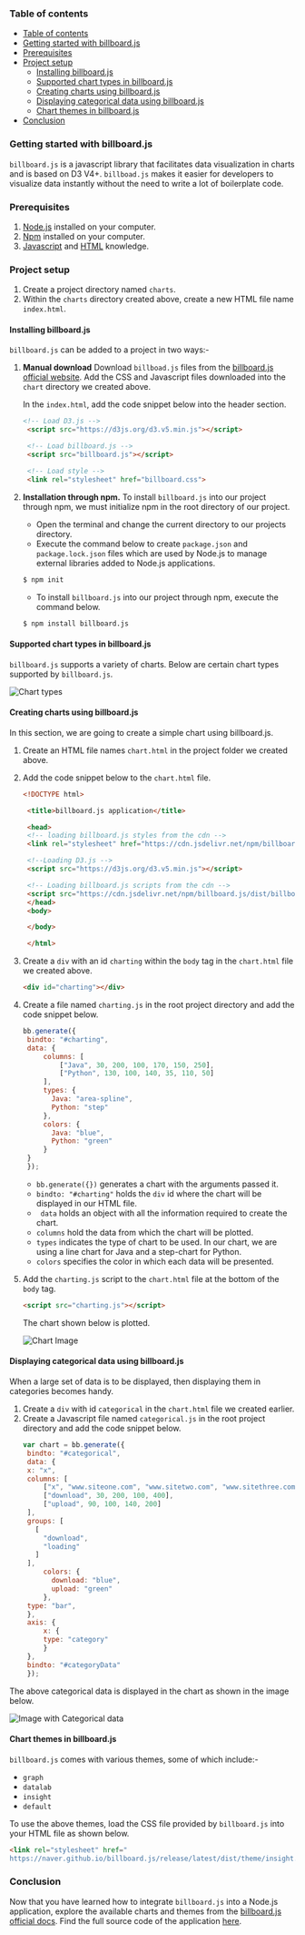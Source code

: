 ### Table of contents
- [Table of contents](#table-of-contents)
- [Getting started with billboard.js](#getting-started-with-billboardjs)
- [Prerequisites](#prerequisites)
- [Project setup](#project-setup)
  - [Installing billboard.js](#installing-billboardjs)
  - [Supported chart types in billboard.js](#supported-chart-types-in-billboardjs)
  - [Creating charts using billboard.js](#creating-charts-using-billboardjs)
  - [Displaying categorical data using billboard.js](#displaying-categorical-data-using-billboardjs)
  - [Chart themes in billboard.js](#chart-themes-in-billboardjs)
- [Conclusion](#conclusion)

### Getting started with billboard.js

`billboard.js` is a javascript library that facilitates data visualization in charts and is based on D3 V4+. `billboad.js` makes it easier for developers to visualize data instantly without the need to write a lot of boilerplate code.


### Prerequisites
1. [Node.js](https://nodejs.org/en/) installed on your computer.
2. [Npm](https://www.npmjs.com/) installed on your computer.
3. [Javascript](https://www.w3schools.com/js/js_intro.asp) and [HTML](https://www.w3schools.com/html/default.asp) knowledge.

### Project setup
1. Create a project directory named `charts`.
2. Within the `charts` directory created above, create a new HTML file name `index.html`.

#### Installing billboard.js
`billboard.js` can be added to a project in two ways:-
1. **Manual download**
   Download `billboad.js` files from the [billboard.js official website](https://naver.github.io/billboard.js/). Add the CSS and Javascript files downloaded into the `chart` directory we created above.
   
   In the `index.html`, add the code snippet below into the header section.
   ```Html
   <!-- Load D3.js -->
    <script src="https://d3js.org/d3.v5.min.js"></script>

    <!-- Load billboard.js -->
    <script src="billboard.js"></script>

    <!-- Load style -->
    <link rel="stylesheet" href="billboard.css">
   ```

2. **Installation through npm.**
   To install `billboard.js` into our project through npm, we must initialize npm in the root directory of our project. 
   - Open the terminal and change the current directory to our projects directory.
   - Execute the command below to create `package.json` and `package.lock.json` files which are used by Node.js to manage external libraries added to Node.js applications.
  
    ```bash
    $ npm init
    ```
   - To install `billboard.js` into our project through npm, execute the command below.
    ``` bash
    $ npm install billboard.js
    ```

#### Supported chart types in billboard.js
`billboard.js` supports a variety of charts. Below are certain chart types supported by `billboard.js`.

![Chart types](chart-types.png)

#### Creating charts using billboard.js
In this section, we are going to create a simple chart using billboard.js.
1. Create an HTML file names `chart.html` in the project folder we created above.
2. Add the code snippet below to the `chart.html` file.
   ```html
   <!DOCTYPE html>

    <title>billboard.js application</title>

    <head>
    <!-- loading billboard.js styles from the cdn -->
    <link rel="stylesheet" href="https://cdn.jsdelivr.net/npm/billboard.js/dist/billboard.min.css">

    <!--Loading D3.js -->
    <script src="https://d3js.org/d3.v5.min.js"></script>

    <!-- Loading billboard.js scripts from the cdn --> 
    <script src="https://cdn.jsdelivr.net/npm/billboard.js/dist/billboard.min.js"></script>
    </head>
    <body>

    </body>

    </html>

   ```
3. Create a `div` with an id `charting` within the `body` tag in the `chart.html` file we created above.
   ```html
   <div id="charting"></div>
   ```
4. Create a file named `charting.js` in the root project directory and add the code snippet below.
   
   ```javascript
   bb.generate({
    bindto: "#charting",
    data: {
        columns: [
            ["Java", 30, 200, 100, 170, 150, 250],
            ["Python", 130, 100, 140, 35, 110, 50]
        ],
        types: {
          Java: "area-spline",
          Python: "step"
        },
        colors: {
          Java: "blue",
          Python: "green"
        }
    }
    });
   ```
   - `bb.generate({})` generates a chart with the arguments passed it.
   - `bindto: "#charting"` holds the `div` id where the chart will be displayed in our HTML file.
   - ` data` holds an object with all the information required to create the chart.
   - `columns` hold the data from which the chart will be plotted.
   - `types` indicates the type of chart to be used. In our chart, we are using a line chart for Java and a step-chart for Python.
   - `colors` specifies the color in which each data will be presented.
5. Add the `charting.js` script to the `chart.html` file at the bottom of the `body` tag.
   ```html
   <script src="charting.js"></script>

   ```
   The chart shown below is plotted.
   
   ![Chart Image]()
#### Displaying categorical data using billboard.js
When a large set of data is to be displayed, then displaying them in categories becomes handy.
1. Create a `div` with id `categorical` in the `chart.html` file we created earlier.
2. Create a Javascript file named `categorical.js` in the root project directory and add the code snippet below.
   ```javascript
   var chart = bb.generate({
    bindto: "#categorical",
    data: {
    x: "x",
    columns: [
        ["x", "www.siteone.com", "www.sitetwo.com", "www.sitethree.com", "www.sitefour.com"],
        ["download", 30, 200, 100, 400],
        ["upload", 90, 100, 140, 200]
    ],
    groups: [
      [
        "download",
        "loading"
      ]
    ],
        colors: {
          download: "blue",
          upload: "green"
        },
    type: "bar",
    },
    axis: {
        x: {
        type: "category"
        }
    },
    bindto: "#categoryData"
    });
   ``` 
The above categorical data is displayed in the chart as shown in the image below.

![Image with Categorical data]()

#### Chart themes in billboard.js
`billboard.js` comes with various themes, some of which include:-
- `graph`
- `datalab`
- `insight`
- `default`
  
To use the above themes, load the CSS file provided by `billboard.js` into your HTML file as shown below.
```Html
<link rel="stylesheet" href="
https://naver.github.io/billboard.js/release/latest/dist/theme/insight.css">
```
### Conclusion
Now that you have learned how to integrate `billboard.js` into a Node.js application, explore the available charts and themes from the [billboard.js official docs](https://naver.github.io/billboard.js/). Find the full source code of the application [here]().
